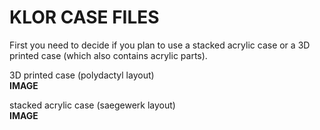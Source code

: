 # KLOR CASE FILES

First you need to decide if you plan to use a stacked acrylic case or a 3D printed case (which also contains acrylic parts).

3D printed case (polydactyl layout)\
**IMAGE**

stacked acrylic case (saegewerk layout)\
**IMAGE**
